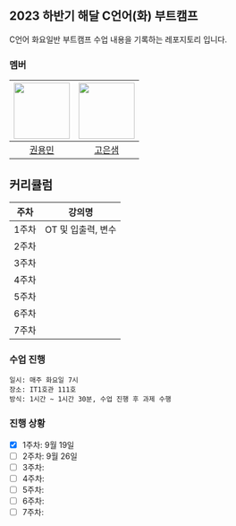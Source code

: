 ## 2023 하반기 해달 C언어(화) 부트캠프

C언어 화요일반 부트캠프 수업 내용을 기록하는 레포지토리 입니다.

### 멤버

| <img src="https://github.com/rnjs5540.png" width="100px"> | <img src="https://github.com/Koeunsasem.png" width="100px"> |
| :-------------------------------------------------------: | :-------------------------------------------------------: |
|           [권용민](https://github.com/rnjs5540)           |           [고은샘](https://github.com/Koeunsaem)           |

## 커리큘럼

| 주차  |     강의명     |
| :---: | :------------: |
| 1주차 |  OT 및 입출력, 변수  |
| 2주차 |  |
| 3주차 |
| 4주차 |
| 5주차 |
| 6주차 |
| 7주차 |

### 수업 진행

```
일시: 매주 화요일 7시
장소: IT1호관 111호
방식: 1시간 ~ 1시간 30분, 수업 진행 후 과제 수행

```

### 진행 상황

-   [x] 1주차: 9월 19일
-   [ ] 2주차: 9월 26일
-   [ ] 3주차:
-   [ ] 4주차:
-   [ ] 5주차:
-   [ ] 6주차:
-   [ ] 7주차:
